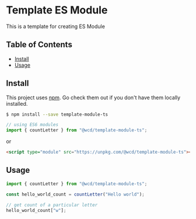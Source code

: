 # Template ES Module

This is a template for creating ES Module

## Table of Contents

- [Install](#install)
- [Usage](#usage)

## Install

This project uses [npm](https://npmjs.com). Go check them out if you don't have them locally installed.

```sh
$ npm install --save template-module-ts
```

```javascript
// using ES6 modules
import { countLetter } from "@wcd/template-module-ts";
```

or

```html
<script type="module" src="https://unpkg.com/@wcd/template-module-ts"></script>
```

## Usage

```js
import { countLetter } from "@wcd/template-module-ts";

const hello_world_count = countLetter("Hello world");

// get count of a particular letter
hello_world_count["w"];
```
